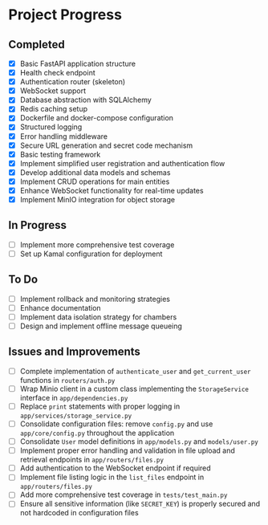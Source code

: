 # Project Progress

## Completed
- [x] Basic FastAPI application structure
- [x] Health check endpoint
- [x] Authentication router (skeleton)
- [x] WebSocket support
- [x] Database abstraction with SQLAlchemy
- [x] Redis caching setup
- [x] Dockerfile and docker-compose configuration
- [x] Structured logging
- [x] Error handling middleware
- [x] Secure URL generation and secret code mechanism
- [x] Basic testing framework
- [x] Implement simplified user registration and authentication flow
- [x] Develop additional data models and schemas
- [x] Implement CRUD operations for main entities
- [x] Enhance WebSocket functionality for real-time updates
- [x] Implement MinIO integration for object storage

## In Progress
- [ ] Implement more comprehensive test coverage
- [ ] Set up Kamal configuration for deployment

## To Do
- [ ] Implement rollback and monitoring strategies
- [ ] Enhance documentation
- [ ] Implement data isolation strategy for chambers
- [ ] Design and implement offline message queueing

## Issues and Improvements
- [ ] Complete implementation of `authenticate_user` and `get_current_user` functions in `routers/auth.py`
- [ ] Wrap Minio client in a custom class implementing the `StorageService` interface in `app/dependencies.py`
- [ ] Replace `print` statements with proper logging in `app/services/storage_service.py`
- [ ] Consolidate configuration files: remove `config.py` and use `app/core/config.py` throughout the application
- [ ] Consolidate `User` model definitions in `app/models.py` and `models/user.py`
- [ ] Implement proper error handling and validation in file upload and retrieval endpoints in `app/routers/files.py`
- [ ] Add authentication to the WebSocket endpoint if required
- [ ] Implement file listing logic in the `list_files` endpoint in `app/routers/files.py`
- [ ] Add more comprehensive test coverage in `tests/test_main.py`
- [ ] Ensure all sensitive information (like `SECRET_KEY`) is properly secured and not hardcoded in configuration files